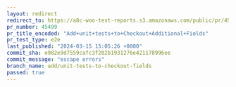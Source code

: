 ```yaml
---
layout: redirect
redirect_to: https://a8c-woo-test-reports.s3.amazonaws.com/public/pr/45499/e2e/index.html
pr_number: 45499
pr_title_encoded: "Add+unit+tests+to+Checkout+Additional+Fields"
pr_test_type: e2e
last_published: "2024-03-15 15:05:26 +0000"
commit_sha: e982e9d7559cafc3f202b1931276e421178996ee
commit_message: "escape errors"
branch_name: add/unit-tests-to-checkout-fields
passed: true
---
```

